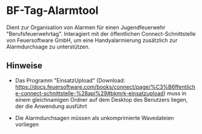 # BF-Tag-Alarmtool
Dient zur Organisation von Alarmen für einen Jugendfeuerwehr "Berufsfeuerwehrtag". Interagiert mit der öffentlichen Connect-Schnittstelle von Feuersoftware GmbH, um eine Handyalarmierung zusätzlich zur Alarmdurchsage zu unterstützen.

## Hinweise
* Das Programm "EinsatzUpload" (Download: https://docs.feuersoftware.com/books/connect/page/%C3%B6ffentliche-connect-schnittstelle-%28api%29#bkmrk-einsatzupload) muss in einem gleichnamigen Ordner auf dem Desktop des Benutzers liegen, der die Anwendung ausführt

* Die Alarmdurchsagen müssen als unkomprimierte Wavedateien vorliegen
